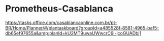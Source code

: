 # Prometheus-Casablanca
https://tasks.office.com/casablancaonline.com.br/pt-BR/Home/Planner/#/plantaskboard?groupId=a485528f-8581-4965-baf5-db65ef97655a&amp;planId=kU2MT9uwaUWwcrC9i-jcoGUADbj1
